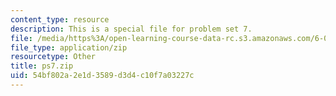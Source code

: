 ```yaml
---
content_type: resource
description: This is a special file for problem set 7.
file: /media/https%3A/open-learning-course-data-rc.s3.amazonaws.com/6-02-introduction-to-eecs-ii-digital-communication-systems-fall-2012/54bf802a2e1d3589d3d4c10f7a03227c_ps7.zip
file_type: application/zip
resourcetype: Other
title: ps7.zip
uid: 54bf802a-2e1d-3589-d3d4-c10f7a03227c
---
```

